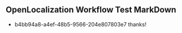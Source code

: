 ## OpenLocalization Workflow Test MarkDown
* b4bb94a8-a4ef-48b5-9566-204e807803e7 thanks!

<!--HONumber=Jul16_HO3-->


